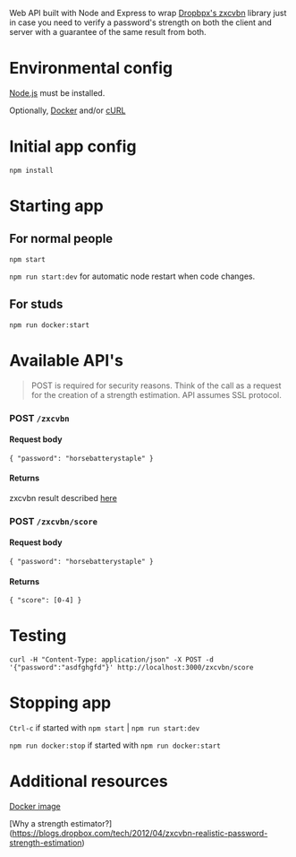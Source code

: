 Web API built with Node and Express to wrap 
[Dropbpx's zxcvbn](https://github.com/dropbox/zxcvbn) library just in case
you need to verify a password's strength on both the client and server 
with a guarantee of the same result from both.

# Environmental config

[Node.js](https://nodejs.org) must be installed.

Optionally, [Docker](https://www.docker.com/) and/or 
[cURL](https://curl.haxx.se/)

# Initial app config
`npm install`

# Starting app

## For normal people

`npm start`

`npm run start:dev` for automatic node restart when code changes.

## For studs

 `npm run docker:start`
 
# Available API's

> POST is required for security reasons.  Think of the call as a request 
for the creation of a strength estimation.  API assumes SSL protocol.

### POST `/zxcvbn`

#### Request body 
`{ "password": "horsebatterystaple" }` 
   
#### Returns 
zxcvbn result described [here](https://github.com/dropbox/zxcvbn#usage)

### POST `/zxcvbn/score` 

#### Request body 
`{ "password": "horsebatterystaple" }` 
   
#### Returns 
`{ "score": [0-4] }` 

# Testing

`curl -H "Content-Type: application/json" -X POST -d '{"password":"asdfghgfd"}' http://localhost:3000/zxcvbn/score`

# Stopping app
`Ctrl-c` if started with `npm start` | `npm run start:dev`

`npm run docker:stop` if started with `npm run docker:start`

# Additional resources

[Docker image](https://hub.docker.com/r/wcjr/zxcvbn-api)

[Why a strength estimator?]
(https://blogs.dropbox.com/tech/2012/04/zxcvbn-realistic-password-strength-estimation)